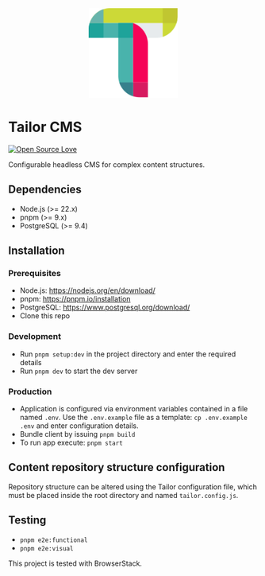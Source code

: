 <div align="center">
  <img width="180" src="./apps/frontend/src/assets/img/default-logo-compact.svg">
</div>

# Tailor CMS

[![Open Source
Love](https://badgen.net/badge/Open%20Source/%E2%9D%A4/3eaf8e)](https://github.com/ellerbrock/open-source-badge/)

Configurable headless CMS for complex content structures.

## Dependencies

- Node.js (>= 22.x)
- pnpm (>= 9.x)
- PostgreSQL (>= 9.4)

## Installation

### Prerequisites

- Node.js: https://nodejs.org/en/download/
- pnpm: https://pnpm.io/installation
- PostgreSQL: https://www.postgresql.org/download/
- Clone this repo

### Development

- Run `pnpm setup:dev` in the project directory and enter the required details
- Run `pnpm dev` to start the dev server

### Production

- Application is configured via environment variables contained in a
  file named `.env`. Use the `.env.example` file as a template: 
  `cp .env.example .env` and enter configuration details.
- Bundle client by issuing `pnpm build`
- To run app execute: `pnpm start`

## Content repository structure configuration

Repository structure can be altered using the Tailor configuration file, 
which must be placed inside the root directory and named `tailor.config.js`.

## Testing

- `pnpm e2e:functional`
- `pnpm e2e:visual`

This project is tested with BrowserStack.
